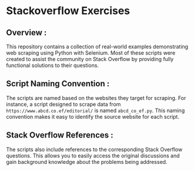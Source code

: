 # Stackoverflow Exercises

## Overview :
This repository contains a collection of real-world examples demonstrating web scraping using Python with Selenium. 
Most of these scripts were created to assist the community on Stack Overflow by providing fully functional solutions to their questions.

## Script Naming Convention :
The scripts are named based on the websites they target for scraping. 
For instance, a script designed to scrape data from `https://www.abcd.co.ef/editorial/` is named `abcd_co_ef.py`. 
This naming convention makes it easy to identify the source website for each script.

## Stack Overflow References : 
The scripts also include references to the corresponding Stack Overflow questions. 
This allows you to easily access the original discussions and gain background knowledge about the problems being addressed.

